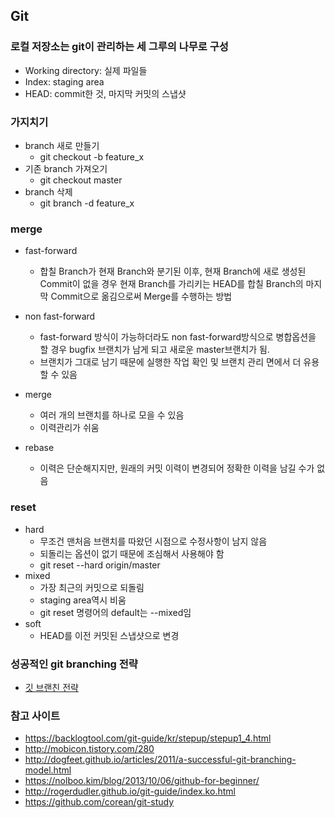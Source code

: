 ## Git

### 로컬 저장소는 git이 관리하는 세 그루의 나무로 구성
- Working directory: 실제 파일들
- Index: staging area
- HEAD: commit한 것, 마지막 커밋의 스냅샷


### 가지치기
- branch 새로 만들기
    + git checkout -b feature_x
- 기존 branch 가져오기
    + git checkout master
- branch 삭제
    + git branch -d feature_x


### merge
- fast-forward
    + 합칠 Branch가 현재 Branch와 분기된 이후, 현재 Branch에 새로 생성된 Commit이 없을 경우 현재 Branch를 가리키는 HEAD를 합칠 Branch의 마지막 Commit으로 옮김으로써 Merge를 수행하는 방법

- non fast-forward
    + fast-forward 방식이 가능하더라도 non fast-forward방식으로 병합옵션을 할 경우 bugfix 브랜치가 남게 되고 새로운 master브랜치가 됨.
    + 브랜치가 그대로 남기 때문에 실행한 작업 확인 및 브랜치 관리 면에서 더 유용할 수 있음

- merge
    + 여러 개의 브랜치를 하나로 모을 수 있음
    + 이력관리가 쉬움

- rebase
    + 이력은 단순해지지만, 원래의 커밋 이력이 변경되어 정확한 이력을 남길 수가 없음


### reset
- hard
    + 무조건 맨처음 브랜치를 따왔던 시점으로 수정사항이 남지 않음
    + 되돌리는 옵션이 없기 때문에 조심해서 사용해야 함
    + git reset --hard origin/master
- mixed
    + 가장 최근의 커밋으로 되돌림
    + staging area역시 비움
    + git reset 명령어의 default는 --mixed임
- soft
    + HEAD를 이전 커밋된 스냅샷으로 변경


### 성공적인 git branching 전략
- [깃 브랜친 전략](http://nvie.com/posts/a-successful-git-branching-model/)


### 참고 사이트
- https://backlogtool.com/git-guide/kr/stepup/stepup1_4.html
- http://mobicon.tistory.com/280
- http://dogfeet.github.io/articles/2011/a-successful-git-branching-model.html
- https://nolboo.kim/blog/2013/10/06/github-for-beginner/
- http://rogerdudler.github.io/git-guide/index.ko.html
- https://github.com/corean/git-study
